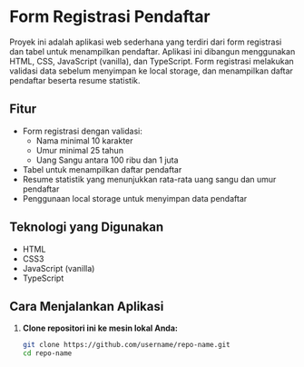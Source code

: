 # Form Registrasi Pendaftar

Proyek ini adalah aplikasi web sederhana yang terdiri dari form registrasi dan tabel untuk menampilkan pendaftar. Aplikasi ini dibangun menggunakan HTML, CSS, JavaScript (vanilla), dan TypeScript. Form registrasi melakukan validasi data sebelum menyimpan ke local storage, dan menampilkan daftar pendaftar beserta resume statistik.

## Fitur

- Form registrasi dengan validasi:
  - Nama minimal 10 karakter
  - Umur minimal 25 tahun
  - Uang Sangu antara 100 ribu dan 1 juta
- Tabel untuk menampilkan daftar pendaftar
- Resume statistik yang menunjukkan rata-rata uang sangu dan umur pendaftar
- Penggunaan local storage untuk menyimpan data pendaftar

## Teknologi yang Digunakan

- HTML
- CSS3
- JavaScript (vanilla)
- TypeScript

## Cara Menjalankan Aplikasi

1. **Clone repositori ini ke mesin lokal Anda:**

   ```bash
   git clone https://github.com/username/repo-name.git
   cd repo-name
